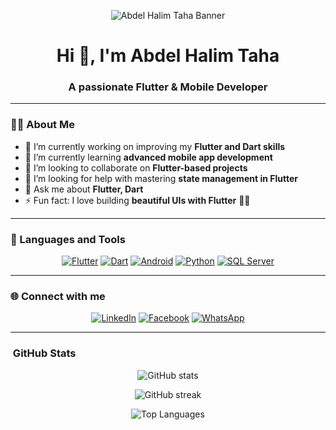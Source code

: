 <!-- Banner / Image -->
<p align="center">
  <img src="https://github.com/user-attachments/assets/a2d68092-4840-49b3-9fb0-4e21eabcd1a3" alt="Abdel Halim Taha Banner" />
</p>

<h1 align="center">Hi 👋, I'm Abdel Halim Taha</h1>
<h3 align="center">A passionate Flutter & Mobile Developer</h3>

---

### 👨‍💻 About Me
- 🔭 I’m currently working on improving my **Flutter and Dart skills**  
- 🌱 I’m currently learning **advanced mobile app development**  
- 👯 I’m looking to collaborate on **Flutter-based projects**  
- 🤝 I’m looking for help with mastering **state management in Flutter**  
- 💬 Ask me about **Flutter, Dart**  
- ⚡ Fun fact: I love building **beautiful UIs with Flutter** 🎨📱  

---

### 🚀 Languages and Tools  
<p align="center">
  <a href="https://flutter.dev/"><img src="https://img.icons8.com/color/48/flutter.png" alt="Flutter"/></a>
  <a href="https://dart.dev/"><img src="https://img.icons8.com/color/48/dart.png" alt="Dart"/></a>
  <a href="https://developer.android.com/"><img src="https://img.icons8.com/color/48/android-os.png" alt="Android"/></a>
  <a href="https://www.python.org/"><img src="https://img.icons8.com/color/48/python--v1.png" alt="Python"/></a>
  <a href="https://www.microsoft.com/en-us/sql-server"><img src="https://img.icons8.com/color/48/microsoft-sql-server.png" alt="SQL Server"/></a>
</p>

---

### 🌐 Connect with me  
<p align="center">
  <a href="https://www.linkedin.com/in/abdelhalim-taha"><img src="https://img.icons8.com/color/48/linkedin.png" alt="LinkedIn"/></a>
  <a href="https://www.facebook.com/abdo.taha.abu.hamid"><img src="https://img.icons8.com/color/48/facebook-new.png" alt="Facebook"/></a>
  <a href="https://wa.me/201125055647"><img src="https://img.icons8.com/color/48/whatsapp--v1.png" alt="WhatsApp"/></a>
</p>

---

### ​ GitHub Stats  
<p align="center">
  <img src="https://github-readme-stats.vercel.app/api?username=AbdoTahaYahia&show_icons=true&theme=radical" alt="GitHub stats" />
</p>

<p align="center">
  <img src="https://github-readme-streak-stats.herokuapp.com/?user=AbdoTahaYahia&theme=radical" alt="GitHub streak" />
</p>

<p align="center">
  <img src="https://github-readme-stats.vercel.app/api/top-langs/?username=AbdoTahaYahia&layout=compact&theme=radical" alt="Top Languages" />
</p>
